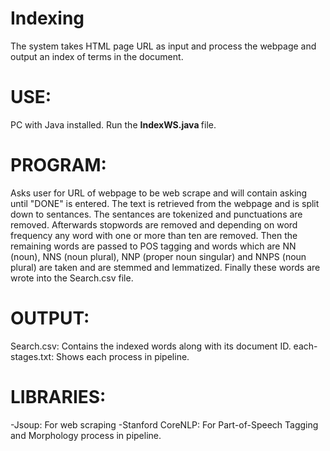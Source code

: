 # Indexing
The system takes HTML page URL as input and process the webpage and 
output an index of terms in the document.

# USE:
PC with Java installed.
Run the <b> IndexWS.java </b> file.

# PROGRAM: 
Asks user for URL of webpage to be web scrape and will contain asking until
"DONE" is entered. The text is retrieved from the webpage and is split down
to sentances. The sentances are tokenized and punctuations are removed. 
Afterwards stopwords are removed and depending on word frequency any word with
one or more than ten are removed. Then the remaining words are passed to POS
tagging and words which are NN (noun), NNS (noun plural), NNP (proper noun
singular) and NNPS (noun plural) are taken and are stemmed and lemmatized.
Finally these words are wrote into the Search.csv file.

# OUTPUT:
Search.csv: Contains the indexed words along with its document ID.
each-stages.txt: Shows each process in pipeline.

# LIBRARIES:
-Jsoup: For web scraping 
-Stanford CoreNLP: For Part-of-Speech Tagging and Morphology process in pipeline.
